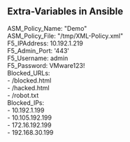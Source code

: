 ## Extra-Variables in Ansible

ASM_Policy_Name: "Demo"  
ASM_Policy_File: "/tmp/XML-Policy.xml"  
F5_IPAddress: 10.192.1.219  
F5_Admin_Port: '443'  
F5_Username: admin  
F5_Password: VMware123!  
Blocked_URLs:  
  \- /blocked.html  
  \- /hacked.html  
  \- /robot.txt  
Blocked_IPs:  
  \- 10.192.1.199  
  \- 10.105.192.199  
  \- 172.16.192.199  
  \- 192.168.30.199  
 

